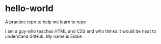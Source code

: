 # hello-world
A practice repo to help me learn to repo

I am a guy who teaches HTML and CSS and who thinks it would be neat to understand GitHub.
My name is Eddie
